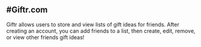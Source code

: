 #Giftr.com
---

Giftr allows users to store and view lists of gift ideas for friends. After creating an account, you can add friends to a list, then create, edit, remove, or view other friends gift ideas!


